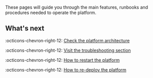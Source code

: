 These pages will guide you through the main features, runbooks and procedures needed to operate the platform.

## What's next

:octicons-chevron-right-12: [Check the platform architecture](platform-architecture.md)

:octicons-chevron-right-12: [Visit the troubleshooting section](troubleshooting.md)

:octicons-chevron-right-12: [How to restart the platform](restart-platform.md)

:octicons-chevron-right-12: [How to re-deploy the platform](deployment-aws-platform-redeployment.md)